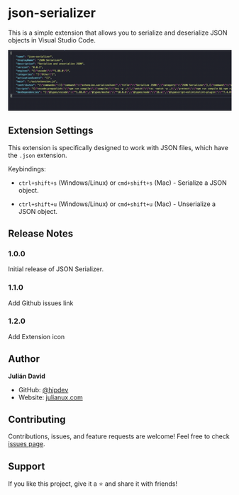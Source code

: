 # json-serializer

This is a simple extension that allows you to serialize and deserialize JSON objects in Visual Studio Code.

![JSON Serializer Demo](https://raw.githubusercontent.com/hipdev/json-serializer/main/src/JSON-serializer.gif)

## Extension Settings

This extension is specifically designed to work with JSON files, which have the `.json` extension.

Keybindings:

- `ctrl+shift+s` (Windows/Linux) or `cmd+shift+s` (Mac) - Serialize a JSON object.

- `ctrl+shift+u` (Windows/Linux) or `cmd+shift+u` (Mac) - Unserialize a JSON object.

## Release Notes

### 1.0.0

Initial release of JSON Serializer.

### 1.1.0

Add Github issues link

### 1.2.0

Add Extension icon

## Author

**Julián David**

- GitHub: [@hipdev](https://github.com/hipdev)
- Website: [julianux.com](https://julianux.com)

## Contributing

Contributions, issues, and feature requests are welcome! Feel free to check [issues page](https://github.com/hipdev/json-serializer/issues).

## Support

If you like this project, give it a ⭐ and share it with friends!
